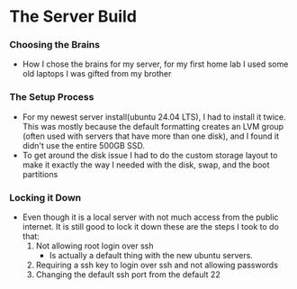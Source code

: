 # The Server Build

### Choosing the Brains
* How I chose the brains for my server, for my first home lab I used some old laptops I was gifted from my brother

### The Setup Process
* For my newest server install(ubuntu 24.04 LTS), I had to install it twice. This was mostly because the default formatting creates an LVM group (often used with servers that have more than one disk), and I found it didn't use the entire 500GB SSD.
* To get around the disk issue I had to do the custom storage layout to make it exactly the way I needed with the disk, swap, and the boot partitions

### Locking it Down
* Even though it is a local server with not much access from the public internet. It is still good to lock it down these are the steps I took to do that:
    1. Not allowing root login over ssh
        * Is actually a default thing with the new ubuntu servers.
    2. Requiring a ssh key to login over ssh and not allowing passwords
    3. Changing the default ssh port from the default 22
